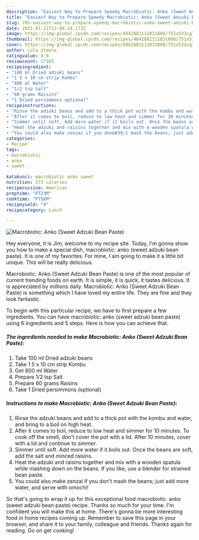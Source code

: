 ```yaml
---
description: "Easiest Way to Prepare Speedy Macrobiotic: Anko (Sweet Adzuki Bean Paste)"
title: "Easiest Way to Prepare Speedy Macrobiotic: Anko (Sweet Adzuki Bean Paste)"
slug: 705-easiest-way-to-prepare-speedy-macrobiotic-anko-sweet-adzuki-bean-paste
date: 2021-01-21T12:48:14.173Z
image: https://img-global.cpcdn.com/recipes/4842881111031808/751x532cq70/macrobiotic-anko-sweet-adzuki-bean-paste-recipe-main-photo.jpg
thumbnail: https://img-global.cpcdn.com/recipes/4842881111031808/751x532cq70/macrobiotic-anko-sweet-adzuki-bean-paste-recipe-main-photo.jpg
cover: https://img-global.cpcdn.com/recipes/4842881111031808/751x532cq70/macrobiotic-anko-sweet-adzuki-bean-paste-recipe-main-photo.jpg
author: Lola Steele
ratingvalue: 4.8
reviewcount: 17165
recipeingredient:
- "100 ml Dried adzuki beans"
- "1 5 x 10 cm strip Kombu"
- "800 ml Water"
- "1/2 tsp Salt"
- "60 grams Raisins"
- "1 Dried persimmons optional"
recipeinstructions:
- "Rinse the adzuki beans and add to a thick pot with the kombu and water, and bring to a boil on high heat."
- "After it comes to boil, reduce to low heat and simmer for 10 minutes. To cook off the smell, don&#39;t cover the pot with a lid. After 10 minutes, cover with a lid and continue to simmer."
- "Simmer until soft. Add more water if it boils out. Once the beans are soft, add the salt and minced raisins."
- "Heat the adzuki and raisins together and mix with a wooden spatula while mashing down on the beans. If you like, use a blender for strained bean paste."
- "You could also make zenzai if you don&#39;t mash the beans; just add more water, and serve with omochi!"
categories:
- Recipe
tags:
- macrobiotic
- anko
- sweet

katakunci: macrobiotic anko sweet 
nutrition: 273 calories
recipecuisine: American
preptime: "PT23M"
cooktime: "PT56M"
recipeyield: "4"
recipecategory: Lunch

---
```



![Macrobiotic: Anko (Sweet Adzuki Bean Paste)](https://img-global.cpcdn.com/recipes/4842881111031808/751x532cq70/macrobiotic-anko-sweet-adzuki-bean-paste-recipe-main-photo.jpg)

Hey everyone, it is Jim, welcome to my recipe site. Today, I'm gonna show you how to make a special dish, macrobiotic: anko (sweet adzuki bean paste). It is one of my favorites. For mine, I am going to make it a little bit unique. This will be really delicious.



Macrobiotic: Anko (Sweet Adzuki Bean Paste) is one of the most popular of current trending foods on earth. It is simple, it is quick, it tastes delicious. It is appreciated by millions daily. Macrobiotic: Anko (Sweet Adzuki Bean Paste) is something which I have loved my entire life. They are fine and they look fantastic.


To begin with this particular recipe, we have to first prepare a few ingredients. You can have macrobiotic: anko (sweet adzuki bean paste) using 6 ingredients and 5 steps. Here is how you can achieve that.

<!--inarticleads1-->

##### The ingredients needed to make Macrobiotic: Anko (Sweet Adzuki Bean Paste):

1. Take 100 ml Dried adzuki beans
1. Take 1 5 x 10 cm strip Kombu
1. Get 800 ml Water
1. Prepare 1/2 tsp Salt
1. Prepare 60 grams Raisins
1. Take 1 Dried persimmons (optional)




<!--inarticleads2-->

##### Instructions to make Macrobiotic: Anko (Sweet Adzuki Bean Paste):

1. Rinse the adzuki beans and add to a thick pot with the kombu and water, and bring to a boil on high heat.
1. After it comes to boil, reduce to low heat and simmer for 10 minutes. To cook off the smell, don&#39;t cover the pot with a lid. After 10 minutes, cover with a lid and continue to simmer.
1. Simmer until soft. Add more water if it boils out. Once the beans are soft, add the salt and minced raisins.
1. Heat the adzuki and raisins together and mix with a wooden spatula while mashing down on the beans. If you like, use a blender for strained bean paste.
1. You could also make zenzai if you don&#39;t mash the beans; just add more water, and serve with omochi!




So that's going to wrap it up for this exceptional food macrobiotic: anko (sweet adzuki bean paste) recipe. Thanks so much for your time. I'm confident you will make this at home. There's gonna be more interesting food in home recipes coming up. Remember to save this page in your browser, and share it to your family, colleague and friends. Thanks again for reading. Go on get cooking!
